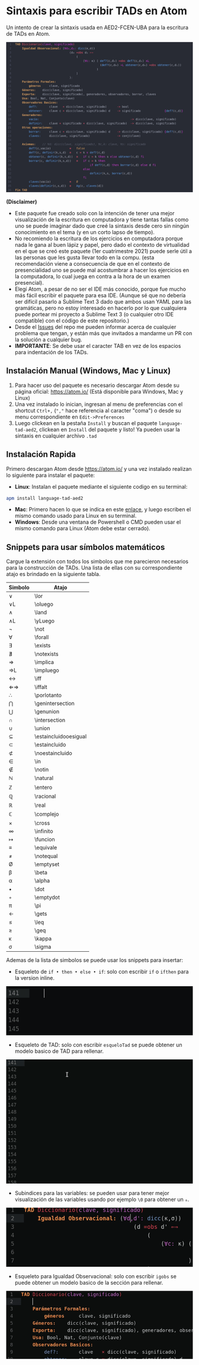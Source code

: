 # Sintaxis para escribir TADs en Atom
Un intento de crear la sintaxis usada en AED2-FCEN-UBA para la escritura de TADs en Atom.


![Imagen](./data/example.png "TAD diccionario")


**(Disclaimer)**
- Este paquete fue creado solo con la intención de tener una mejor visualización de la escritura en computadora y tiene tantas fallas como uno se puede imaginar dado que creé la sintaxis desde cero sin ningún conocimiento en el tema (y en un corto lapso de tiempo).
- No recomiendo la escritura de los ejercicios en computadora porque nada le gana al buen lápiz y papel, pero dado el contexto de virtualidad en el que se creó este paquete (1er cuatrimestre 2021) puede serle útil a las personas que les gusta llevar todo en la compu. (esta recomendación viene a consecuencia de que en el contexto de presencialidad uno se puede mal acostumbrar a hacer los ejercicios en la computadora, lo cual juega en contra a la hora de un examen presencial).
- Elegí Atom, a pesar de no ser el IDE más conocido, porque fue mucho más fácil escribir el paquete para esa IDE. (Aunque sé que no debería ser difícil pasarlo a Sublime Text 3 dado que ambos usan YAML para las gramáticas, pero no estoy interesado en hacerlo por lo que cualquiera puede portear mi proyecto a Sublime Text 3 (o cualquier otro IDE compatible) con el código de este repositorio.)
- Desde el [Issues](https://github.com/luisbustamante097/language-tad-aed2/issues) del repo me pueden informar acerca de cualquier problema que tengan, y están más que invitados a mandarme un PR con la solución a cualquier bug.
- **IMPORTANTE**: Se debe usar el caracter TAB en vez de los espacios para indentación de los TADs.

## Instalación Manual (Windows, Mac y Linux)
1. Para hacer uso del paquete es necesario descargar Atom desde su página oficial: https://atom.io/ (Está disponible para Windows, Mac y Linux)
2. Una vez instalado lo inician, ingresan al menu de preferencias con el shortcut `Ctrl+,` (`","` hace referencia al caracter "coma") o desde su menu correspondiente en `Edit->Preferences`
3. Luego clickean en la pestaña `Install` y buscan el paquete `language-tad-aed2`, clickean en `Install` del paquete y listo! Ya pueden usar la sintaxis en cualquier archivo `.tad`

## Instalación Rapida
Primero descargan Atom desde https://atom.io/ y una vez instalado realizan lo siguiente para instalar el paquete:
- **Linux**: Instalan el paquete mediante el siguiente codigo en su terminal:
```bash
apm install language-tad-aed2
```
- **Mac**: Primero hacen lo que se indica en este [enlace](https://apple.stackexchange.com/a/131349), y luego escriben el mismo comando usado para Linux en su terminal.
- **Windows**: Desde una ventana de Powershell o CMD pueden usar el mismo comando para Linux (Atom debe estar cerrado).

## Snippets para usar símbolos matemáticos
Cargue la extensión con todos los simbolos que me parecieron necesarios para la construcción de TADs.
Una lista de ellas con su correspondiente atajo es brindado en la siguiente tabla.

Simbolo | Atajo
--------|------
∨   | \lor
∨L  | \oluego
∧   | \land
∧L  | \yLuego
¬   | \not
∀   | \forall
∃   | \exists
∄   | \notexists
⇒   | \implica
⇒L  | \impluego
↔   | \iff
⇐⇒  | \iffalt
∴   | \porlotanto
⋂   | \genintersection
⋃   | \genunion
∩   | \intersection
∪   | \union
⊆   | \estaincluidooesigual
⊂   | \estaincluido
⊄   | \noestaincluido
∈   | \in
∉   | \notin
ℕ   | \natural
ℤ   | \entero
ℚ   | \racional
ℝ   | \real
ℂ   | \complejo
×   | \cross
∞   | \infinito
↦   | \funcion
≡   | \equivale
≠   | \notequal
Ø   | \emptyset
β   | \beta
α   | \alpha
•   | \dot
◦   | \emptydot
π   | \pi
←   | \gets
≤   | \leq
≥   | \geq
κ   | \kappa
σ   | \sigma

Ademas de la lista de simbolos se puede usar los snippets para insertar:
- Esqueleto de `if • then • else • if`: solo con escribir `if` o `ifthen` para la version inline.

![Imagen](./data/if_example.gif "Ejemplo de uso")
- Esqueleto de TAD: solo con escribir `esqueloTad` se puede obtener un modelo basico de TAD para rellenar.

![Imagen](./data/esqueleto_example.gif "Ejemplo de uso")
- Subindices para las variables: se pueden usar para tener mejor visualización de las variables usando por ejemplo `\0` para obtener un `₀`.

![Imagen](./data/subindex_example.gif "Ejemplo de uso")
- Esqueleto para Igualdad Observacional: solo con escribir `igobs` se puede obtener un modelo basico de la sección para rellenar.

![Imagen](./data/igobs_example.gif "Ejemplo de uso")
